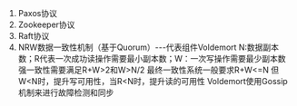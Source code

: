1. Paxos协议
2. Zookeeper协议 
3. Raft协议 
4. NRW数据一致性机制（基于Quorum）---代表组件Voldemort
   N:数据副本数；R代表一次成功读操作需要最小副本数；W：一次写操作需要最少副本数
   强一致性需要满足R+W>2和W>N/2
   最终一致性系统一般要求R+W<=N
   但W<N时，提升写可用性，当R<N时，提升读的可用性
   Voldemort使用Gossip机制来进行故障检测和同步
